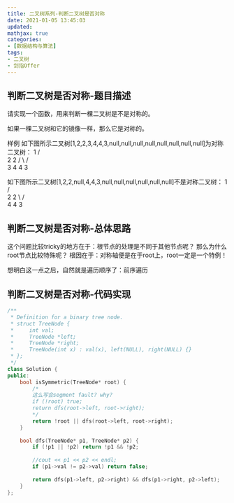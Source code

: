 ```yaml
---
title: 二叉树系列-判断二叉树是否对称
date: 2021-01-05 13:45:03
updated:
mathjax: true
categories:
- [数据结构与算法]
tags: 
- 二叉树
- 剑指Offer
---
```


## 判断二叉树是否对称-题目描述

请实现一个函数，用来判断一棵二叉树是不是对称的。

如果一棵二叉树和它的镜像一样，那么它是对称的。

样例
如下图所示二叉树[1,2,2,3,4,4,3,null,null,null,null,null,null,null,null]为对称二叉树：
    1
   / \
  2   2
 / \ / \
3  4 4  3

如下图所示二叉树[1,2,2,null,4,4,3,null,null,null,null,null,null]不是对称二叉树：
    1
   / \
  2   2
   \ / \
   4 4  3

<!-- more -->

## 判断二叉树是否对称-总体思路

这个问题比较tricky的地方在于：根节点的处理是不同于其他节点呢？
那么为什么root节点比较特殊呢？ 根因在于：对称轴便是在于root上，root一定是一个特例！

想明白这一点之后，自然就是遍历顺序了：前序遍历

## 判断二叉树是否对称-代码实现

```cpp
/**
 * Definition for a binary tree node.
 * struct TreeNode {
 *     int val;
 *     TreeNode *left;
 *     TreeNode *right;
 *     TreeNode(int x) : val(x), left(NULL), right(NULL) {}
 * };
 */
class Solution {
public:
    bool isSymmetric(TreeNode* root) {
        /*
        这么写会segment fault? why?
        if (!root) true;
        return dfs(root->left, root->right);
        */
        return !root || dfs(root->left, root->right);
    }
    
    bool dfs(TreeNode* p1, TreeNode* p2) {
        if (!p1 || !p2) return !p1 && !p2;
        
        //cout << p1 << p2 << endl;
        if (p1->val != p2->val) return false;
        
        return dfs(p1->left, p2->right) && dfs(p1->right, p2->left);
    }
};
```

